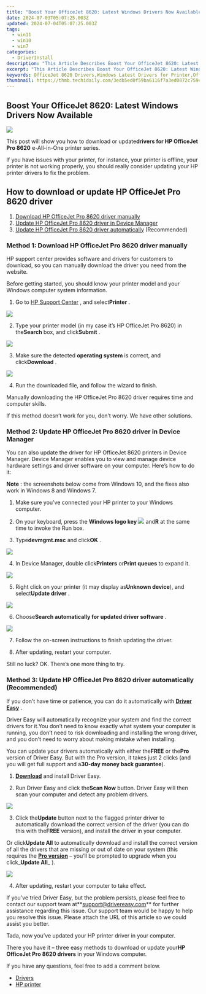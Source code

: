 ```yaml
---
title: "Boost Your OfficeJet 8620: Latest Windows Drivers Now Available"
date: 2024-07-03T05:07:25.003Z
updated: 2024-07-04T05:07:25.003Z
tags:
  - win11
  - win10
  - win7
categories:
  - DriverInstall
description: "This Article Describes Boost Your OfficeJet 8620: Latest Windows Drivers Now Available"
excerpt: "This Article Describes Boost Your OfficeJet 8620: Latest Windows Drivers Now Available"
keywords: OfficeJet 8620 Drivers,Windows Latest Drivers for Printer,OfficeJet 8620 Printer Software Update,Newest Windows Drivers Compatible with OfficeJet,Install OfficeJet 8620'S Latest Driver Software,Upgrade Windows Printer Driver for OfficeJet 8620,OfficeJet 8620 Driver Release on Windows
thumbnail: https://thmb.techidaily.com/3edb5ed0f59ba6116f7a3ed0872c7594498c971b0508e76320f421ee17afaca1.jpg
---
```


## Boost Your OfficeJet 8620: Latest Windows Drivers Now Available

![](https://images.drivereasy.com/wp-content/uploads/2018/06/img_5b29f24d1dbae.jpg)

 This post will show you how to download or update**drivers for HP OfficeJet Pro 8620** e-All-in-One printer series.

 If you have issues with your printer, for instance, your printer is offline, your printer is not working properly, you should really consider updating your HP printer drivers to fix the problem.

## How to download or update HP OfficeJet Pro 8620 driver

1. [Download HP OfficeJet Pro 8620 driver manually](#Fix1)
2. [Update HP OfficeJet Pro 8620 driver in Device Manager](#Fix2)
3. [Update HP OfficeJet Pro 8620 driver automatically](#Fix3) (Recommended)

### Method 1: Download HP OfficeJet Pro 8620 driver manually

 HP support center provides software and drivers for customers to download, so you can manually download the driver you need from the website.

 Before getting started, you should know your printer model and your Windows computer system information.

 1) Go to [HP Support Center](https://support.hp.com/drivers/) , and select**Printer** .

![](https://images.drivereasy.com/wp-content/uploads/2018/06/img_5b17a61db8764.jpg)

 2) Type your printer model (in my case it’s HP OfficeJet Pro 8620) in the**Search** box, and click**Submit** .

![](https://images.drivereasy.com/wp-content/uploads/2018/06/img_5b29f337c3865.png)

 3) Make sure the detected **operating system** is correct, and click**Download** .

![](https://images.drivereasy.com/wp-content/uploads/2018/06/img_5b29f2f35ac0c.jpg)

4) Run the downloaded file, and follow the wizard to finish.

 Manually downloading the HP OfficeJet Pro 8620 driver requires time and computer skills.

 If this method doesn’t work for you, don’t worry. We have other solutions.

### Method 2: Update HP OfficeJet Pro 8620 driver in Device Manager

 You can also update the driver for HP OfficeJet 8620 printers in Device Manager. Device Manager enables you to view and manage device hardware settings and driver software on your computer. Here’s how to do it:

**Note** : the screenshots below come from Windows 10, and the fixes also work in Windows 8 and Windows 7.

 1) Make sure you’ve connected your HP printer to your Windows computer.

 2) On your keyboard, press the **Windows logo key ![](https://images.drivereasy.com/wp-content/uploads/2017/09/img_59b0b16974940.png)**  and**R** at the same time to invoke the Run box.

 3) Type**devmgmt.msc** and click**OK** .

![](https://images.drivereasy.com/wp-content/uploads/2018/06/img_5b1f85504ee6f.jpg)

 4) In Device Manager, double click**Printers** or**Print queues** to expand it.

![](https://images.drivereasy.com/wp-content/uploads/2018/06/img_5b17a74442076.png)

 5) Right click on your printer (it may display as**Unknown device**), and select**Update driver** .

![](https://images.drivereasy.com/wp-content/uploads/2018/06/img_5b17a789b323b.png)

 6) Choose**Search automatically for updated driver software** .

![](https://images.drivereasy.com/wp-content/uploads/2018/06/img_5b17a7a82a61c.jpg)

7) Follow the on-screen instructions to finish updating the driver.

8) After updating, restart your computer.

Still no luck? OK. There’s one more thing to try.

### Method 3: Update HP OfficeJet Pro 8620 driver automatically (Recommended)

 If you don’t have time or patience, you can do it automatically with **[Driver Easy](https://tools.techidaily.com/drivereasy/download/)**  .

 Driver Easy will automatically recognize your system and find the correct drivers for it.You don’t need to know exactly what system your computer is running, you don’t need to risk downloading and installing the wrong driver, and you don’t need to worry about making mistake when installing.

 You can update your drivers automatically with either the**FREE** or the**Pro** version of Driver Easy. But with the Pro version, it takes just 2 clicks (and you will get full support and a**30-day money back guarantee**).

 1) **[Download](https://tools.techidaily.com/drivereasy/download/)**  and install Driver Easy.

 2) Run Driver Easy and click the**Scan Now** button. Driver Easy will then scan your computer and detect any problem drivers.

![](https://images.drivereasy.com/wp-content/uploads/2018/06/img_5b20bf24ea7df.jpg)

 3) Click the**Update** button next to the flagged printer driver to automatically download the correct version of the driver (you can do this with the**FREE** version), and install the driver in your computer.

 Or click**Update All** to automatically download and install the correct version of all the drivers that are missing or out of date on your system (this requires the **[Pro version](https://tools.techidaily.com/drivereasy/download/)**  – you’ll be prompted to upgrade when you click_**Update All**_ ).

![](https://images.drivereasy.com/wp-content/uploads/2018/06/img_5b29f4c2b5d64.jpg)

4) After updating, restart your computer to take effect.

 If you’ve tried Driver Easy, but the problem persists, please feel free to contact our support team at**<support@drivereasy.com>** for further assistance regarding this issue. Our support team would be happy to help you resolve this issue. Please attach the URL of this article so we could assist you better.

Tada, now you’ve updated your HP printer driver in your computer.

 There you have it – three easy methods to download or update your**HP OfficeJet Pro 8620 drivers** in your Windows computer.

If you have any questions, feel free to add a comment below.

* [Drivers](https://tools.techidaily.com/drivereasy/download/)
* [HP printer](https://tools.techidaily.com/drivereasy/download/)

<ins class="adsbygoogle"
     style="display:block"
     data-ad-format="autorelaxed"
     data-ad-client="ca-pub-7571918770474297"
     data-ad-slot="1223367746"></ins>



<ins class="adsbygoogle"
     style="display:block"
     data-ad-client="ca-pub-7571918770474297"
     data-ad-slot="8358498916"
     data-ad-format="auto"
     data-full-width-responsive="true"></ins>


